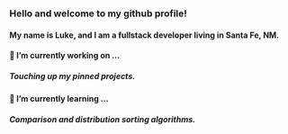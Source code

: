 ### Hello and welcome to my github profile!

#### My name is Luke, and I am a fullstack developer living in Santa Fe, NM.

#### 🔭 I’m currently working on ...

##### Touching up my pinned projects.

#### 🌱 I’m currently learning ...

##### Comparison and distribution sorting algorithms.

<!--
**guantanamobosch/guantanamobosch** is a ✨ _special_ ✨ repository because its `README.md` (this file) appears on your GitHub profile.

Here are some ideas to get you started:

- 🔭 I’m currently working on ...
- 🌱 I’m currently learning ...
- 👯 I’m looking to collaborate on ...
- 🤔 I’m looking for help with ...
- 💬 Ask me about ...
- 📫 How to reach me: ...
- 😄 Pronouns: ...
- ⚡ Fun fact: ...
-->
